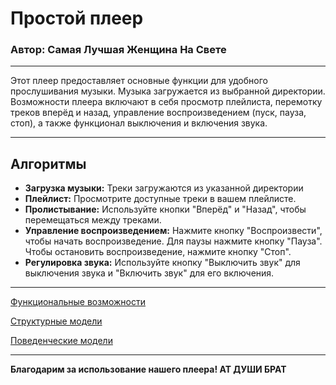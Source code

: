 # Простой плеер
### Автор: Самая Лучшая Женщина На Свете 

---

Этот плеер предоставляет основные функции для удобного прослушивания музыки. Музыка загружается из выбранной директории. Возможности плеера включают в себя просмотр плейлиста, перемотку треков вперёд и назад, управление воспроизведением (пуск, пауза, стоп), а также функционал выключения и включения звука.

----

## Алгоритмы
   - **Загрузка музыки:** Треки загружаются из указанной директории
   - **Плейлист:** Просмотрите доступные треки в вашем плейлисте.
   - **Пролистывание:** Используйте кнопки "Вперёд" и "Назад", чтобы перемещаться между треками.
   - **Управление воспроизведением:** Нажмите кнопку "Воспроизвести", чтобы начать воспроизведение. Для паузы нажмите кнопку "Пауза". Чтобы остановить воспроизведение, нажмите кнопку "Стоп".
   - **Регулировка звука:** Используйте кнопку "Выключить звук" для выключения звука и "Включить звук" для его включения.

----


[Функциональные возможности](https://github.com/drdSchwarzenMagie/igaveup/blob/main/docs/functions.md)

[Структурные модели](https://github.com/drdSchwarzenMagie/igaveup/blob/main/docs/struct.md)

[Поведенческие модели](https://github.com/drdSchwarzenMagie/igaveup/blob/main/docs/behavior.md)

---

**Благодарим за использование нашего плеера! АТ ДУШИ БРАТ**
